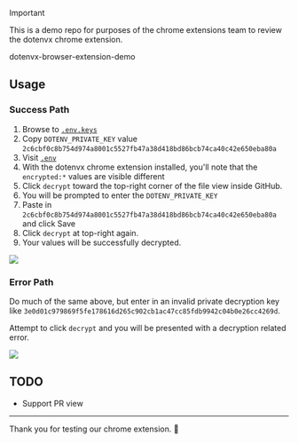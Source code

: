 > [!IMPORTANT]
>
> This is a demo repo for purposes of the chrome extensions team to review the dotenvx chrome extension.
>
> dotenvx-browser-extension-demo

## Usage

### Success Path

1. Browse to [`.env.keys`](https://github.com/dotenvx/dotenvx-browser-extension-demo/blob/main/.env.keys#L7)
2. Copy `DOTENV_PRIVATE_KEY` value `2c6cbf0c8b754d974a8001c5527fb47a38d418bd86bcb74ca40c42e650eba80a`
3. Visit [`.env`](https://github.com/dotenvx/dotenvx-browser-extension-demo/blob/main/.env)
4. With the dotenvx chrome extension installed, you'll note that the `encrypted:*` values are visible different
5. Click `decrypt` toward the top-right corner of the file view inside GitHub.
6. You will be prompted to enter the `DOTENV_PRIVATE_KEY`
7. Paste in `2c6cbf0c8b754d974a8001c5527fb47a38d418bd86bcb74ca40c42e650eba80a` and click Save
8. Click `decrypt` at top-right again.
9. Your values will be successfully decrypted.

![](https://github.com/user-attachments/assets/552b726f-10b1-4f55-a693-7d7dd573ff8d)

### Error Path

Do much of the same above, but enter in an invalid private decryption key like `3e0d01c979869f5fe178616d265c902cb1ac47cc85fdb9942c04b0e26cc4269d`.

Attempt to click `decrypt` and you will be presented with a decryption related error.

![](https://github.com/user-attachments/assets/7093cc03-a04a-47ba-b936-288edccad7b8)

## TODO

* Support PR view

---

Thank you for testing our chrome extension. 🙏
